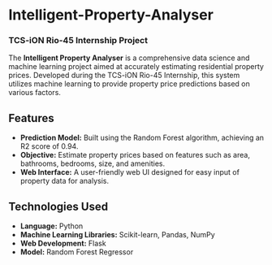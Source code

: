 # Intelligent-Property-Analyser
### TCS-iON Rio-45 Internship Project

The **Intelligent Property Analyser** is a comprehensive data science and machine learning project aimed at accurately estimating residential property prices. Developed during the TCS-iON Rio-45 Internship, this system utilizes machine learning to provide property price predictions based on various factors.

## Features
- **Prediction Model:** Built using the Random Forest algorithm, achieving an R2 score of 0.94.
- **Objective:** Estimate property prices based on features such as area, bathrooms, bedrooms, size, and amenities.
- **Web Interface:** A user-friendly web UI designed for easy input of property data for analysis.

## Technologies Used
- **Language:** Python
- **Machine Learning Libraries:** Scikit-learn, Pandas, NumPy
- **Web Development:** Flask
- **Model:** Random Forest Regressor
